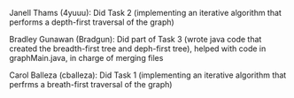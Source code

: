 Janell Thams (4yuuu): Did Task 2 (implementing an iterative algorithm that performs a depth-first traversal of the graph)

Bradley Gunawan (Bradgun): Did part of Task 3 (wrote java code that created the breadth-first tree and deph-first tree), helped with code in graphMain.java, in charge of merging files

Carol Balleza (cballeza): Did Task 1 (implementing an iterative algorithm that perfrms a breath-first traversal of the graph)
